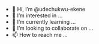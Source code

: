 - 👋 Hi, I’m @udechukwu-ekene
- 👀 I’m interested in ...
- 🌱 I’m currently learning ...
- 💞️ I’m looking to collaborate on ...
- 📫 How to reach me ...

<!---
udechukwu-ekene/udechukwu-ekene is a ✨ special ✨ repository because its `README.md` (this file) appears on your GitHub profile.
You can click the Preview link to take a look at your changes.
--->
